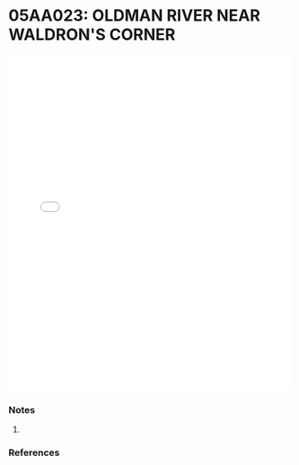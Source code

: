 # 05AA023: OLDMAN RIVER NEAR WALDRON'S CORNER

<iframe src="/_static/stations/05AA023_fdc.html" width="100%" height="600" frameborder="0"></iframe>

### Notes
1. 

### References

